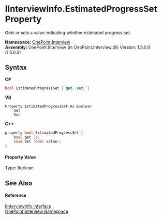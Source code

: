 # IInterviewInfo.EstimatedProgressSet Property 
 

Gets or sets a value indicating whether estimated progress set.

**Namespace:**&nbsp;<a href="N_OnePoint_Interview">OnePoint.Interview</a><br />**Assembly:**&nbsp;OnePoint.Interview (in OnePoint.Interview.dll) Version: 1.5.0.0 (1.5.0.0)

## Syntax

**C#**<br />
``` C#
bool EstimatedProgressSet { get; set; }
```

**VB**<br />
``` VB
Property EstimatedProgressSet As Boolean
	Get
	Set
```

**C++**<br />
``` C++
property bool EstimatedProgressSet {
	bool get ();
	void set (bool value);
}
```


#### Property Value
Type: Boolean

## See Also


#### Reference
<a href="T_OnePoint_Interview_IInterviewInfo">IInterviewInfo Interface</a><br /><a href="N_OnePoint_Interview">OnePoint.Interview Namespace</a><br />